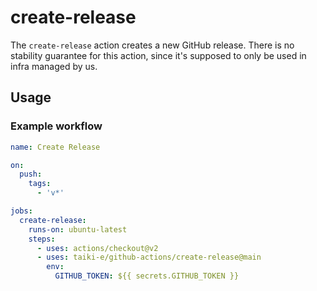 # create-release

The `create-release` action creates a new GitHub release.
There is no stability guarantee for this action, since it's supposed to only be
used in infra managed by us.

## Usage

### Example workflow

```yaml
name: Create Release

on:
  push:
    tags:
      - 'v*'

jobs:
  create-release:
    runs-on: ubuntu-latest
    steps:
      - uses: actions/checkout@v2
      - uses: taiki-e/github-actions/create-release@main
        env:
          GITHUB_TOKEN: ${{ secrets.GITHUB_TOKEN }}
```
